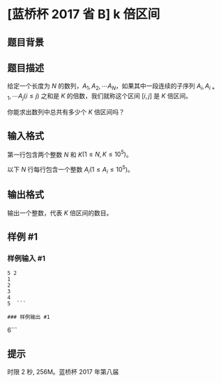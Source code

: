 # [蓝桥杯 2017 省 B] k 倍区间

## 题目背景



## 题目描述

给定一个长度为 $N$ 的数列，$A_1,A_2, \cdots A_N$，如果其中一段连续的子序列 $A_i,A_{i+1}, \cdots A_j(i \le j)$ 之和是 $K$ 的倍数，我们就称这个区间 $[i,j]$ 是 $K$ 倍区间。

你能求出数列中总共有多少个 $K$ 倍区间吗？

## 输入格式

第一行包含两个整数 $N$ 和 $K$$(1 \le N,K \le 10^5)$。

以下 $N$ 行每行包含一个整数 $A_i$$(1 \le A_i \le 10^5)$。

## 输出格式

输出一个整数，代表 $K$ 倍区间的数目。

## 样例 #1

### 样例输入 #1
```
5 2
1  
2  
3  
4  
5  ```

### 样例输出 #1

```
6```

## 提示

时限 2 秒, 256M。蓝桥杯 2017 年第八届
